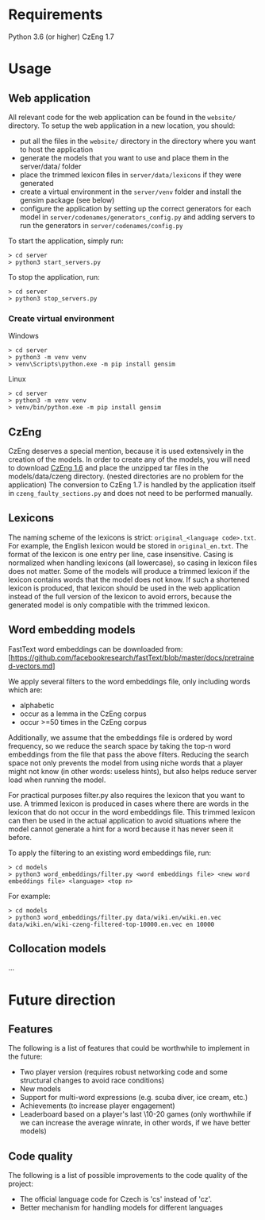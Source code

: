 

# Requirements

Python 3.6 (or higher)
CzEng 1.7


# Usage

## Web application

All relevant code for the web application can be found in the `website/` directory.
To setup the web application in a new location, you should:
- put all the files in the `website/` directory in the directory where you want to host the application
- generate the models that you want to use and place them in the server/data/ folder
- place the trimmed lexicon files in `server/data/lexicons` if they were generated
- create a virtual environment in the `server/venv` folder and install the gensim package (see below)
- configure the application by setting up the correct generators for each model in `server/codenames/generators_config.py` and adding servers to run the generators in `server/codenames/config.py`

To start the application, simply run:
```shell
> cd server
> python3 start_servers.py
```

To stop the application, run:
```shell
> cd server
> python3 stop_servers.py
```

### Create virtual environment

Windows
```shell
> cd server
> python3 -m venv venv
> venv\Scripts\python.exe -m pip install gensim
```

Linux
```shell
> cd server
> python3 -m venv venv
> venv/bin/python.exe -m pip install gensim
```

## CzEng

CzEng deserves a special mention, because it is used extensively in the creation of the models.
In order to create any of the models, you will need to download [CzEng 1.6](https://ufal.mff.cuni.cz/czeng) and place the unzipped tar files in the models/data/czeng directory. (nested directories are no problem for the application)
The conversion to CzEng 1.7 is handled by the application itself in `czeng_faulty_sections.py` and does not need to be performed manually.

## Lexicons

The naming scheme of the lexicons is strict: `original_<language code>.txt`. For example, the English lexicon would be stored in `original_en.txt`.
The format of the lexicon is one entry per line, case insensitive. Casing is normalized when handling lexicons (all lowercase), so casing in lexicon files does not matter.
Some of the models will produce a trimmed lexicon if the lexicon contains words that the model does not know. If such a shortened lexicon is produced, that lexicon should be used in the web application instead of the full version of the lexicon to avoid errors, because the generated model is only compatible with the trimmed lexicon.

## Word embedding models

FastText word embeddings can be downloaded from: [https://github.com/facebookresearch/fastText/blob/master/docs/pretrained-vectors.md]

We apply several filters to the word embeddings file, only including words which are:
- alphabetic
- occur as a lemma in the CzEng corpus
- occur >=50 times in the CzEng corpus

Additionally, we assume that the embeddings file is ordered by word frequency, so we reduce the search space by taking the top-n word embeddings from the file that pass the above filters. Reducing the search space not only prevents the model from using niche words that a player might not know (in other words: useless hints), but also helps reduce server load when running the model.

For practical purposes filter.py also requires the lexicon that you want to use. A trimmed lexicon is produced in cases where there are words in the lexicon that do not occur in the word embeddings file. This trimmed lexicon can then be used in the actual application to avoid situations where the model cannot generate a hint for a word because it has never seen it before.

To apply the filtering to an existing word embeddings file, run:
```shell
> cd models
> python3 word_embeddings/filter.py <word embeddings file> <new word embeddings file> <language> <top n>
```

For example:
```shell
> cd models
> python3 word_embeddings/filter.py data/wiki.en/wiki.en.vec data/wiki.en/wiki-czeng-filtered-top-10000.en.vec en 10000
```

## Collocation models

...


# Future direction

## Features

The following is a list of features that could be worthwhile to implement in the future:

- Two player version (requires robust networking code and some structural changes to avoid race conditions)
- New models
- Support for multi-word expressions (e.g. scuba diver, ice cream, etc.)
- Achievements (to increase player engagement)
- Leaderboard based on a player's last \10-20 games (only worthwhile if we can increase the average winrate, in other words, if we have better models)

## Code quality

The following is a list of possible improvements to the code quality of the project:

- The official language code for Czech is 'cs' instead of 'cz'.
- Better mechanism for handling models for different languages
